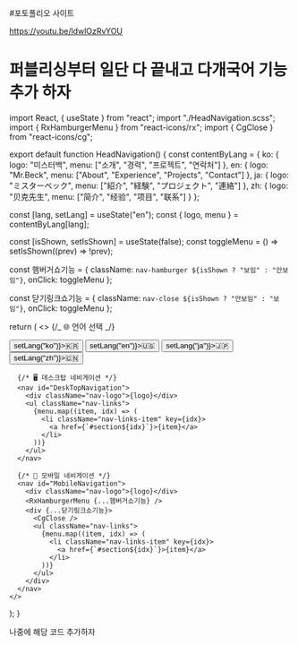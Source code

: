 #포토폴리오 사이트

https://youtu.be/ldwlOzRvYOU

# 퍼블리싱부터 일단 다 끝내고 다개국어 기능 추가 하자

import React, { useState } from "react";
import "./HeadNavigation.scss";
import { RxHamburgerMenu } from "react-icons/rx";
import { CgClose } from "react-icons/cg";

export default function HeadNavigation() {
const contentByLang = {
ko: { logo: "미스터백", menu: ["소개", "경력", "프로젝트", "연락처"] },
en: { logo: "Mr.Beck", menu: ["About", "Experience", "Projects", "Contact"] },
ja: { logo: "ミスターベック", menu: ["紹介", "経験", "プロジェクト", "連絡"] },
zh: { logo: "贝克先生", menu: ["简介", "经验", "项目", "联系"] }
};

const [lang, setLang] = useState("en");
const { logo, menu } = contentByLang[lang];

const [isShown, setIsShown] = useState(false);
const toggleMenu = () => setIsShown((prev) => !prev);

const 햄버거쇼기능 = {
className: `nav-hamburger ${isShown ? "보임" : "안보임"}`,
onClick: toggleMenu
};

const 닫기링크쇼기능 = {
className: `nav-close ${isShown ? "안보임" : "보임"}`,
onClick: toggleMenu
};

return (
<>
{/_ 🌐 언어 선택 _/}

<div style={{ position: "fixed", top: 10, right: 10 }}>
<button onClick={() => setLang("ko")}>🇰🇷</button>
<button onClick={() => setLang("en")}>🇺🇸</button>
<button onClick={() => setLang("ja")}>🇯🇵</button>
<button onClick={() => setLang("zh")}>🇨🇳</button>
</div>

      {/* 🖥️ 데스크탑 네비게이션 */}
      <nav id="DeskTopNavigation">
        <div className="nav-logo">{logo}</div>
        <ul className="nav-links">
          {menu.map((item, idx) => (
            <li className="nav-links-item" key={idx}>
              <a href={`#section${idx}`}>{item}</a>
            </li>
          ))}
        </ul>
      </nav>

      {/* 📱 모바일 네비게이션 */}
      <nav id="MobileNavigation">
        <div className="nav-logo">{logo}</div>
        <RxHamburgerMenu {...햄버거쇼기능} />
        <div {...닫기링크쇼기능}>
          <CgClose />
          <ul className="nav-links">
            {menu.map((item, idx) => (
              <li className="nav-links-item" key={idx}>
                <a href={`#section${idx}`}>{item}</a>
              </li>
            ))}
          </ul>
        </div>
      </nav>
    </>

);
}

나중에 해당 코드 추가하자
